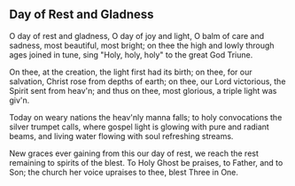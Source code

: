 ## Day of Rest and Gladness

O day of rest and gladness,
O day of joy and light,
O balm of care and sadness,
most beautiful, most bright;
on thee the high and lowly
through ages joined in tune,
sing "Holy, holy, holy"
to the great God Triune.

On thee, at the creation,
the light first had its birth;
on thee, for our salvation,
Christ rose from depths of earth;
on thee, our Lord victorious,
the Spirit sent from heav'n;
and thus on thee, most glorious,
a triple light was giv'n.

Today on weary nations
the heav'nly manna falls;
to holy convocations
the silver trumpet calls,
where gospel light is glowing
with pure and radiant beams,
and living water flowing
with soul refreshing streams.

New graces ever gaining
from this our day of rest,
we reach the rest remaining
to spirits of the blest.
To Holy Ghost be praises,
to Father, and to Son;
the church her voice upraises
to thee, blest Three in One.
